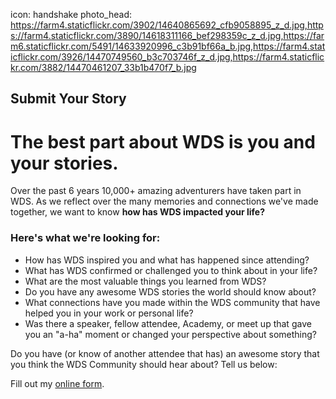 icon: handshake
photo_head: https://farm4.staticflickr.com/3902/14640865692_cfb9058895_z_d.jpg,https://farm4.staticflickr.com/3890/14618311166_bef298359c_z_d.jpg,https://farm6.staticflickr.com/5491/14633920996_c3b91bf66a_b.jpg,https://farm4.staticflickr.com/3926/14470749560_b3c703746f_z_d.jpg,https://farm4.staticflickr.com/3882/14470461207_33b1b470f7_b.jpg


## Submit Your Story

# The best part about WDS is you and your stories.

Over the past 6 years 10,000+ amazing adventurers have taken part in WDS. As we reflect over the many memories and connections we've made together, we want to know <b>how has WDS impacted your life?</b>

<div class="line-canvas"></div>

<h3>Here's what we're looking for:</h3>

<ul>
  <li>How has WDS inspired you and what has happened since attending?</li>
  <li>What has WDS confirmed or challenged you to think about in your life?</li>
  <li>What are the most valuable things you learned from WDS?</li>
  <li>Do you have any awesome WDS stories the world should know about?</li>
  <li>What connections have you made within the WDS community that have helped you in your work or personal life?</li>
  <li>Was there a speaker, fellow attendee, Academy, or meet up that gave you an "a-ha" moment or changed your perspective about something?</li>
</ul>

Do you have (or know of another attendee that has) an awesome story that you think the WDS Community should hear about? Tell us below:

<div id="wufoo-s1wmwbs81n6u528">
Fill out my <a href="https://worlddominationsummit.wufoo.com/forms/s1wmwbs81n6u528">online form</a>.
</div>
<script type="text/javascript">var s1wmwbs81n6u528;(function(d, t) {
var s = d.createElement(t), options = {
'userName':'worlddominationsummit',
'formHash':'s1wmwbs81n6u528',
'autoResize':true,
'height':'1417',
'async':true,
'host':'wufoo.com',
'header':'show',
'ssl':true};
s.src = ('https:' == d.location.protocol ? 'https://' : 'http://') + 'www.wufoo.com/scripts/embed/form.js';
s.onload = s.onreadystatechange = function() {
var rs = this.readyState; if (rs) if (rs != 'complete') if (rs != 'loaded') return;
try { s1wmwbs81n6u528 = new WufooForm();s1wmwbs81n6u528.initialize(options);s1wmwbs81n6u528.display(); } catch (e) {}};
var scr = d.getElementsByTagName(t)[0], par = scr.parentNode; par.insertBefore(s, scr);
})(document, 'script');</script>

